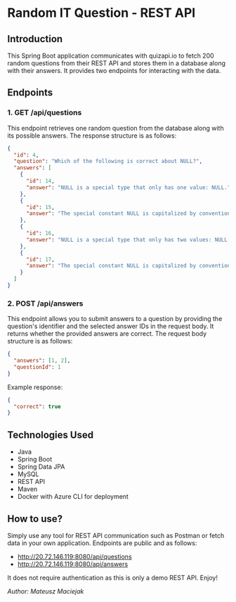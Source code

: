 # Random IT Question - REST API

## Introduction

This Spring Boot application communicates with quizapi.io to fetch 200 random 
questions from their REST API and stores them in a database along with their 
answers. It provides two endpoints for interacting with the data.

## Endpoints

### 1. GET /api/questions
This endpoint retrieves one random question from the database along with its 
possible answers. The response structure is as follows:

```json
{
  "id": 4,
  "question": "Which of the following is correct about NULL?",
  "answers": [
    {
      "id": 14,
      "answer": "NULL is a special type that only has one value: NULL."
    },
    {
      "id": 15,
      "answer": "The special constant NULL is capitalized by convention, but actually it is case insensitive."
    },
    {
      "id": 16,
      "answer": "NULL is a special type that only has two values: NULL and NOT NULL."
    },
    {
      "id": 17,
      "answer": "The special constant NULL is capitalized by convention and it should be defined as such as it's case sensitive. Meaning null is different than NULL."
    }
  ]
}
```

### 2. POST /api/answers
This endpoint allows you to submit answers to a question by providing the 
question's identifier and the selected answer IDs in the request body. It 
returns whether the provided answers are correct. The request body structure 
is as follows:

```json
{
  "answers": [1, 2],
  "questionId": 1
}
```

Example response:
```json
{
  "correct": true
}
```

## Technologies Used
- Java
- Spring Boot
- Spring Data JPA
- MySQL
- REST API
- Maven
- Docker with Azure CLI for deployment

## How to use?

Simply use any tool for REST API communication such as Postman or fetch data in your own application.
Endpoints are public and as follows:
- http://20.72.146.119:8080/api/questions
- http://20.72.146.119:8080/api/answers

It does not require authentication as this is only a demo REST API.
Enjoy!

*Author: Mateusz Maciejak*